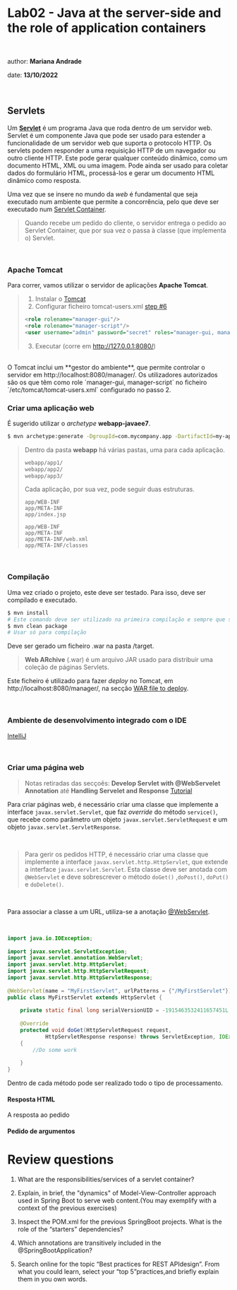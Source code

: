 # <b> Lab02 - Java at the server-side and the role of application containers  </b>
<br>

author: <b> Mariana Andrade </b>

date: <b> 13/10/2022 </b>

</br>

##  <b>Servlets </b>

Um [**Servlet**](https://javaee.github.io/javaee-spec/javadocs/javax/servlet/Servlet.html) é um programa Java que roda dentro de um servidor web. Servlet é um componente Java que pode ser usado para estender a funcionalidade de um servidor web que suporta o protocolo HTTP. Os servlets podem responder a uma requisição HTTP de um navegador ou outro cliente HTTP. Este pode gerar qualquer conteúdo dinâmico, como um documento HTML, XML ou uma imagem. 
Pode  ainda ser usado para coletar dados do formulário HTML, processá-los e gerar um documento HTML dinâmico como resposta.

Uma vez que se insere no mundo da *web* é fundamental que seja executado num ambiente que permite a concorrência, pelo que deve ser executado num [Servlet Container](https://javaee.github.io/servlet-spec/).

> Quando recebe um pedido do cliente, o servidor entrega o pedido ao Servlet Container, que por sua vez o passa à classe (que implementa o) Servlet. 

<br>

### <b> Apache Tomcat </b>

Para correr, vamos utilizar o servidor de aplicações **Apache Tomcat**.

> 1. Instalar o [Tomcat](https://tomcat.apache.org/)
> 2. Configurar ficheiro tomcat-users.xml [step #6](https://examples.javacodegeeks.com/enterprise-java/servlet/java-servlet-container-example/)
> ``` xml
> <role rolename="manager-gui"/>
> <role rolename="manager-script"/>
> <user username="admin" password="secret" roles="manager-gui, manager-script"/>
> ```
> 3. Executar (corre em http://127.0.0.1:8080/)

<br>
O Tomcat inclui um **gestor do ambiente**, que permite controlar o servidor em http://localhost:8080/manager/. Os utilizadores autorizados são os que têm como role `manager-gui, manager-script` no ficheiro `/etc/tomcat<n>/tomcat-users.xml` configurado no passo 2.

### Criar uma aplicação web

É sugerido utilizar o *archetype* **webapp-javaee7**.

``` bash
$ mvn archetype:generate -DgroupId=com.mycompany.app -DartifactId=my-app -Dversion=1.0-SNAPSHOT -DinteractiveMode=false -DarchetypeArtifactId=webapp-javaee7 -DarchetypeVersion=1.1 -DarchetypeGroupId=org.codehaus.mojo.archetypes
```

> Dentro da pasta **webapp** há várias pastas, uma para cada aplicação.
>
> ```md
> webapp/app1/
> webapp/app2/
> webapp/app3/
> ```
>
> Cada aplicação, por sua vez, pode seguir duas estruturas.
>
> ```
> app/WEB-INF
> app/META-INF
> app/index.jsp
> ```
>
> ```
> app/WEB-INF
> app/META-INF
> app/META-INF/web.xml
> app/META-INF/classes
> ```

<br>

### Compilação

Uma vez criado o projeto, este deve ser testado. Para isso, deve ser compilado e executado.

```bash
$ mvn install
# Este comando deve ser utilizado na primeira compilação e sempre que são adicionadas dependências
$ mvn clean package
# Usar só para compilação
```

Deve ser gerado um ficheiro .war na pasta /target.

> **Web ARchive** (.war) é um arquivo JAR usado para distribuir uma coleção de páginas Servlets.

Este ficheiro é utilizado para fazer *deploy* no Tomcat, em http://localhost:8080/manager/, na secção <u>WAR file to deploy</u>.

<br>

### Ambiente de desenvolvimento integrado com o IDE

[IntelliJ](https://mkyong.com/intellij/intellij-idea-run-debug-web-application-on-tomcat/)

<br>

### Criar uma página web

> Notas retiradas das secçoẽs: **Develop Servlet with @WebServelet Annotation** até **Handling Servelet and Response** [Tutorial](https://howtodoinjava.com/java/servlets/complete-java-servlets-tutorial/#webservlet_annotation)


Para criar páginas web, é necessário criar uma classe que implemente a interface `javax.servlet.Servlet`, que faz *override* do método `service()`, que recebe como parâmetro um objeto `javax.servlet.ServletRequest` e um objeto `javax.servlet.ServletResponse`.

<br>

> Para gerir os pedidos HTTP, é necessário criar uma classe que implemente a interface `javax.servlet.http.HttpServlet`, que extende a interface `javax.servlet.Servlet`. Esta classe deve ser anotada com `@WebServlet` e deve sobrescrever o método `doGet()` ,`doPost()`, `doPut()` e `doDelete()`.

<br>

Para associar a classe a um URL, utiliza-se a anotação [@WebServlet](https://docs.oracle.com/javaee/6/api/javax/servlet/annotation/WebServlet.html).


<br>

```java
import java.io.IOException;
 
import javax.servlet.ServletException;
import javax.servlet.annotation.WebServlet;
import javax.servlet.http.HttpServlet;
import javax.servlet.http.HttpServletRequest;
import javax.servlet.http.HttpServletResponse;
 
@WebServlet(name = "MyFirstServlet", urlPatterns = {"/MyFirstServlet"})
public class MyFirstServlet extends HttpServlet {
 
    private static final long serialVersionUID = -1915463532411657451L;
 
    @Override
    protected void doGet(HttpServletRequest request,
            HttpServletResponse response) throws ServletException, IOException 
    {
        //Do some work
        
    }
}
```
Dentro de cada método pode ser realizado todo o tipo de processamento.<br>

#### Resposta HTML
A resposta ao pedido 


#### Pedido de argumentos

# Review questions

1. What are the responsibilities/services of a servlet container?

2. Explain, in brief, the "dynamics" of Model-View-Controller approach used in Spring Boot to serve web content.(You may exemplify with a context of the previous exercises)

3. Inspect the POM.xml for the previous SpringBoot projects. What is the role of the “starters” dependencies?

4. Which annotations are transitively included in the @SpringBootApplication?

5. Search online for the topic “Best practices for REST APIdesign”. From what you could learn, select your “top 5”practices,and briefly explain them in you own words.